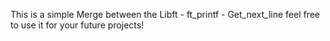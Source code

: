 This is a simple Merge between the Libft - ft_printf - Get_next_line 
feel free to use it for your future projects!
